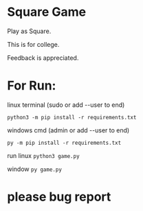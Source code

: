 # Square Game
 
Play as Square.

This is for college.

Feedback is appreciated.


# For Run:
linux terminal (sudo or add --user to end)

`python3 -m pip install -r requirements.txt`

windows cmd (admin or add --user to end)

`py -m pip install -r requirements.txt`

run
linux
`python3 game.py`

window `py game.py`

# please bug report